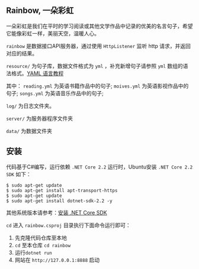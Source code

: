 
## Rainbow, 一朵彩虹

一朵彩虹是我们在平时的学习阅读或其他文学作品中记录的优美的名言句子，希望它能像彩虹一样，美丽天空，温暖人心。

`rainbow` 是数据接口API服务器，通过使用 `HttpListener` 监听 http 请求，并返回对应的结果。

`resource/` 为句子库，数据文件格式为 `yml` ，补充新增句子请参照 `yml` 数组的语法格式。[YAML 语言教程](https://www.ruanyifeng.com/blog/2016/07/yaml.html)

其中：
`reading.yml` 为英语书籍作品中的句子;
`moives.yml` 为英语影视作品中的句子;
`songs.yml` 为英语音乐作品中的句子;

`log/` 为日志文件夹。

`server/` 为服务器程序文件夹

`data/` 为数据文件夹


## 安装


代码基于C#编写，运行依赖 `.NET Core 2.2` 运行时，Ubuntu安装 `.NET Core 2.2 SDK` 如下：

``` 
$ sudo apt-get update
$ sudo apt-get install apt-transport-https
$ sudo apt-get update
$ sudo apt-get install dotnet-sdk-2.2 -y
```

其他系统版本请参考：[安装 .NET Core SDK](https://docs.microsoft.com/zh-cn/dotnet/core/install/sdk?pivots=os-linux)


`cd` 进入 `rainbow.csproj` 目录执行下面命令运行即可：

1. 先克隆代码仓库至本地
2. `cd` 至本仓库 `cd rainbow`
3. 运行`dotnet run`
4. 网站在 `http://127.0.0.1:8888` 启动
